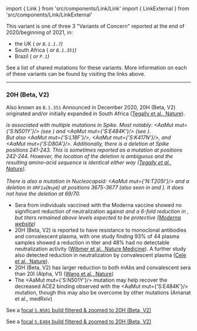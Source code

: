 import { Link } from 'src/components/Link/Link'
import { LinkExternal } from 'src/components/Link/LinkExternal'

<!-- ## Mutation Information

- <AaMut mut="S:N501"/> has appeared multiple times independently: each can be associated with different accompanying mutations
- Amino-acid changes are <AaMut mut={'S:N501Y'}/> (nucleotide mutation <NucMut mut={'A23063T'}/>), <AaMut mut={'S:N501T'}/> (nucleotide mutation <NucMut mut={'A23064C'}/>), and <AaMut mut={'S:N501S'}/> (nucleotide mutation <NucMut mut={'A23064G'}/>) -->

This variant is one of three 3 "Variants of Concern" reported at the end of 2020/beginning of 2021, in:
- the UK (<Var name="20I (Alpha, V1)" prefix=""/> or `B.1.1.7`)
- South Africa (<Var name="20H (Beta, V2)" prefix=""/> or `B.1.351`)
- Brazil ( <Var name="20J (Gamma, V3)" prefix=""/> or `P.1`)

See a <Link href="/shared-mutations">list of shared mutations</Link> for these variants. More information on each of these variants can be found by visiting the links above.

---

### 20H (Beta, V2)
Also known as `B.1.351`
Announced in December 2020, 20H (Beta, V2) originated and/or initially expanded in South Africa ([Tegally et al., Nature](https://www.nature.com/articles/s41586-021-03402-9)).

<Var name="20H (Beta, V2)"> is associated with multiple mutations in Spike. Most notably: <AaMut mut={'S:N501Y'}/> (see <Mut name="S:N501"/>) and <AaMut mut={'S:E484K'}/> (see <Mut name="S:E484"/>). <br/>
But also <AaMut mut={'S:L18F'}/>, <AaMut mut={'S:K417N'}/>, and <AaMut mut={'S:D80A'}/>.
Additionally, there is a deletion at Spike positions 241-243. This is sometimes reported as a mutation at positions 242-244. However, the location of the deletion is ambiguous and the resulting amino-acid sequence is identical either way ([Tegally et al., Nature](https://www.nature.com/articles/s41586-021-03402-9)).
<br/><br/>
There is also a mutation in Nucleocapsid: <AaMut mut={'N:T205I'}/> and a deletion in <code>ORF1a</code>(<code>Nsp6</code>) at positions 3675-3677 (also seen in <Var name="20I (Alpha, V1)" prefix=""/> and <Var name="20J (Gamma, V3)" prefix=""/>).
It does *not* have the deletion at 69/70.

- Sera from individuals vaccined with the Moderna vaccine showed no significant reduction of neutralization against <Var name="20I (Alpha, V1)" prefix=""/> and a 6-fold reduction in <Var name="20H (Beta, V2)" prefix=""/>, but titers remained above levels expected to be protective ([Moderna website](https://investors.modernatx.com/news-releases/news-release-details/moderna-covid-19-vaccine-retains-neutralizing-activity-against))
- 20H (Beta, V2) is reported to have resistance to monoclonal antibodies and convalescent plasma, with one study finding 93% of 44 plasma samples showed a reduction in titer and 48% had no detectable neutralization activity ([Wibmer et al., Nature Medicine](https://www.nature.com/articles/s41591-021-01285-x)). A further study also detected reduction in neutralization by convalescent plasma ([Cele et al., Nature](https://www.nature.com/articles/s41586-021-03471-w)).
- 20H (Beta, V2) has larger reduction to both mAbs and convalescent sera than 20I (Alpha, V1) ([Wang et al., Nature](https://www.nature.com/articles/s41586-021-03398-2))
- The <AaMut mut={'S:N501Y'}/> mutation may help recover the decreased ACE2 binding observed with the <AaMut mut={'S:E484K'}/> mutation, though this may also be overcome by other mutations (<LinkExternal href="https://www.medrxiv.org/content/10.1101/2021.03.07.21253098v2.full-text">Amanat et al., medRxiv</LinkExternal>)

See a [focal `S.N501` build filtered & zoomed to 20H (Beta, V2)](https://nextstrain.org/groups/neherlab/ncov/S.N501?c=gt-S_501&label=clade:20H%20%28Beta,%20V2%29&p=grid&r=country)

See a [focal `S.E484` build filtered & zoomed to 20H (Beta, V2)](https://nextstrain.org/groups/neherlab/ncov/S.E484?c=gt-S_484&label=clade:20H%20%28Beta,%20V2%29&p=grid&r=country)

